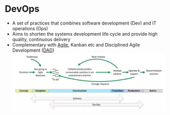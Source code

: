 # DevOps
- A set of practices that combines software development (Dev) and IT operations (Ops)
- Aims to shorten the systems development life cycle and provide high quality, continuous delivery
- Complementary with [Agile](../../Semester1/COMP1911-ProfessionalComputing/Agile.md), Kanban etc and Disciplined Agile Development ([DAD](DAD.md))![](Images/DAD.png)
